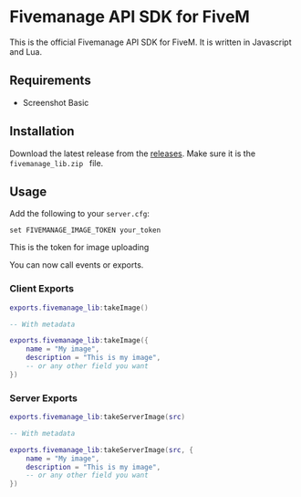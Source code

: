 # Fivemanage API SDK for FiveM

This is the official Fivemanage API SDK for FiveM. It is written in Javascript and Lua.

## Requirements
- Screenshot Basic

## Installation
Download the latest release from the [releases](https://github.com/fivemanage/sdk/releases). Make sure it is the `fivemanage_lib.zip
` file.

## Usage
Add the following to your `server.cfg`:
```
set FIVEMANAGE_IMAGE_TOKEN your_token
```
This is the token for image uploading

You can now call events or exports.

### Client Exports
```lua
exports.fivemanage_lib:takeImage()

-- With metadata

exports.fivemanage_lib:takeImage({
    name = "My image",
    description = "This is my image",
    -- or any other field you want
})
```

### Server Exports
```lua
exports.fivemanage_lib:takeServerImage(src)

-- With metadata

exports.fivemanage_lib:takeServerImage(src, {
    name = "My image",
    description = "This is my image",
    -- or any other field you want
})
```


